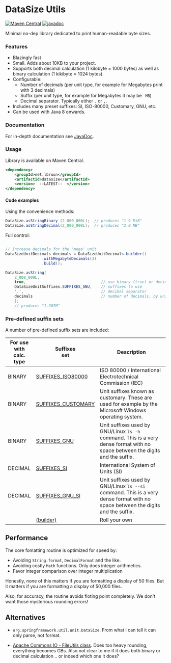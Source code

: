# DataSize Utils
[![Maven Central](https://maven-badges.herokuapp.com/maven-central/net.lbruun/datasize/badge.svg)](https://maven-badges.herokuapp.com/maven-central/net.lbruun/datasize)
[![javadoc](https://javadoc.io/badge2/net.lbruun/datasize/javadoc.svg)](https://javadoc.io/doc/net.lbruun/datasize) 

Minimal no-dep library dedicated to print human-readable byte sizes.



### Features

* Blazingly fast
* Small. Adds about 10KB to your project.
* Supports both decimal calculation (1 kilobyte = 1000 bytes) as well as binary calculation (1 kikibyte = 1024 bytes).
* Configurable:
    * Number of decimals (per unit type, for example for Megabytes print with 3 decimals)
    * Suffix (per unit type, for example for Megabytes it may be ` MB`)
    * Decimal separator. Typically either `.` or `,`.
* Includes many preset suffixes:   SI, ISO-80000, Customary, GNU, etc.    
* Can be used with Java 8 onwards.





### Documentation

For in-depth documentation see [JavaDoc](https://javadoc.io/doc/net.lbruun/datasize).


### Usage

Library is available on Maven Central.

```xml
<dependency>
    <groupId>net.lbruun</groupId>
    <artifactId>datasize</artifactId>
    <version>  --LATEST--  </version>
</dependency>
```



#### Code examples

Using the convenience methods:
```java
DataSize.asStringBinary (2_000_000L);  // produces "1.9 MiB"
DataSize.asStringDecimal(2_000_000L);  // produces "2.0 MB"
```

Full control:
```java

// Increase decimals for the 'mega' unit
DataSizeUnitDecimals decimals = DataSizeUnitDecimals.builder()
                .withMegabyteDecimals(3)
                .build();

DataSize.asString(
    2_000_000L,
    true,                                 // use binary (true) or decimal (false)
    DataSizeUnitSuffixes.SUFFIXES_GNU,    // suffixes to use
    '.',                                  // decimal separator
    decimals                              // number of decimals, by unit
    );     
    // produces "1.907M"

```

### Pre-defined suffix sets

A number of pre-defined suffix sets are included:

| For use <br>with<br>calc. type | Suffixes<br>set | Description |
| ---------------- | ------ | --- |
| BINARY  | [SUFFIXES_ISO80000](https://javadoc.io/doc/net.lbruun/datasize/latest/net/lbruun/datasize/DataSizeUnitSuffixes.html#SUFFIXES_ISO80000) | ISO 80000 / International Electrotechnical Commission (IEC) |
| BINARY  | [SUFFIXES_CUSTOMARY](https://javadoc.io/doc/net.lbruun/datasize/latest/net/lbruun/datasize/DataSizeUnitSuffixes.html#SUFFIXES_CUSTOMARY) | Unit suffixes known as customary. These are used for example by the Microsoft Windows operating system. |
| BINARY  | [SUFFIXES_GNU](https://javadoc.io/doc/net.lbruun/datasize/latest/net/lbruun/datasize/DataSizeUnitSuffixes.html#SUFFIXES_GNU) | Unit suffixes used by GNU/Linux `ls -h` command. This is a very dense format with no space between the digits and the suffix.  |
| DECIMAL | [SUFFIXES_SI](https://javadoc.io/doc/net.lbruun/datasize/latest/net/lbruun/datasize/DataSizeUnitSuffixes.html#SUFFIXES_SI) | International System of Units (SI) |
| DECIMAL | [SUFFIXES_GNU_SI](https://javadoc.io/doc/net.lbruun/datasize/latest/net/lbruun/datasize/DataSizeUnitSuffixes.html#SUFFIXES_GNU_SI) | Unit suffixes used by GNU/Linux `ls --si` command. This is a very dense format with no space between the digits and the suffix. |
|         | [(builder)](https://javadoc.io/doc/net.lbruun/datasize/latest/net/lbruun/datasize/DataSizeUnitSuffixes.html#builder()) | Roll your own |



## Performance

The core fomatting routine is optimized for speed by:

* Avoiding `String.format`, `DecimalFormat` and the like.
* Avoiding costly `Math` functions. Only does integer arithmetics.
* Favor integer comparison over integer multiplication

Honestly, none of this matters if you are formatting a display of 50 files. But it matters if you are formatting a display of 50,000 files.

Also, for accuracy, the routine avoids floting point completely. We don't want those mysterious
rounding errors!


## Alternatives

- `org.springframework.util.unit.DataSize`. From what I can tell it can only parse, not format.

- [Apache Commons IO - FileUtils class](https://commons.apache.org/proper/commons-io/apidocs/org/apache/commons/io/FileUtils.html#byteCountToDisplaySize-long-). Does too heavy rounding, everything becomes GBs. Also not clear to me if it does both binary or decimal calculation .. or indeed which one it does?

